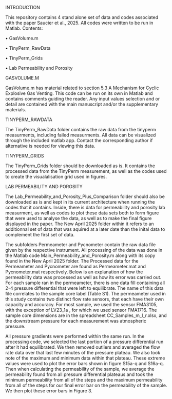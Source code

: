 INTRODUCTION

This repository contains 4 stand alone set of data and codes associated with the paper Saucier et al., 2025. All codes were written to be run in Matlab.
Contents:

•	GasVolume.m

•	TinyPerm_RawData

•	TinyPerm_Grids

•	Lab Permeability and Porosity

GASVOLUME.M

GasVolume.m has material related to section 5.3 A Mechanism for Cyclic Explosive Gas Venting. This code can be run on its own in Matlab and contains comments guiding the reader. Any input values selection and or detail are contained with the main manuscript and/or the supplementary materials. 

TINYPERM_RAWDATA

The TinyPerm_RawData folder contains the raw data from the tinyperm measurments, including failed measurments. All data can be visualized through the included matlab app. Contact the corresponding author if alternative is needed for viewing this data.

TINYPERM_GRIDS

The TinyPerm_Grids folder should be downloaded as is. It contains the processed data from the TinyPerm measurement, as well as the codes used to create the visualalisation  grid used in figures.

LAB PERMEABILITY AND POROSITY

The Lab_Permeability_and_Porosity_Plus_Comparison folder should also be downloaded as is and kept in its current architecture when running the codes that it contains. Inside, there is data for permeability and porosity lab measurment, as well as codes to plot these data sets both to form figure that were used to analyse the data, as well as to make the final figure displayed in the paper. The New April 2025 folder within it refers to an additionnal set of data that was aquired at a later date than the inital data to complement the first set of data.

The subfolders Permeameter and Pycnometer contain the raw data file given by the respective instrument. All processing of the data was done in the Matlab code Main_Permeability_and_Porosity.m along with its copy found in the New April 2025 folder. The Processed data for the Permeameter and Pycnometer are found as Permeameter.mat and Pycnometer.mat respectively. Below is an explanation of how the permeability data was processed as well as how its error was carried out.
For each sample ran in the permeameter, there is one data fill containing all 2-4 pressure differential that were left to equilibrate. The name of this data file correlates to the sample core label (Table S1). The permeameter used in this study contains two distinct flow rate sensors, that each have their own capacity and accuracy. For most sample, we used the sensor FMA3105, with the exception of LV23_1a , for which we used sensor FMA1716. The sample core dimensions are in the spreadsheet CC_Samples_m_l_r.xlsx, and the downstream pressure for each measurement was atmospheric pressure.

All pressure gradients were performed within the same run. In the processing code, we selected the last portion of a pressure differential run after it had equilibrated. We then removed outliers and averaged the flow rate data over that last few minutes of the pressure plateau. We also took note of the maximum and minimum data within that plateau. These extreme values were used to plot the error bars shown in figure S15a-q and S16a-q. Then when calculating the permeability of the sample, we average the permeability found from all pressure differential plateaus and took the minimum permeability from all of the steps and the maximum permeability from all of the steps for our final error bar on the permeability of the sample. We then plot these error bars in Figure 3. 
